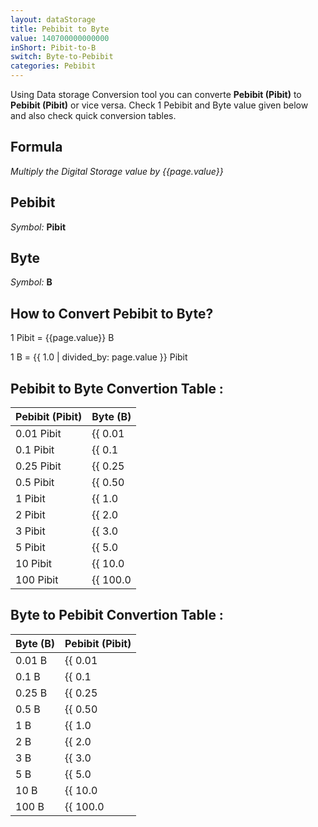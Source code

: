 ```yaml
---
layout: dataStorage
title: Pebibit to Byte
value: 140700000000000
inShort: Pibit-to-B
switch: Byte-to-Pebibit
categories: Pebibit
---
```


Using Data storage Conversion tool you can converte **Pebibit (Pibit)** to **Pebibit (Pibit)** or vice versa. Check 1 Pebibit and Byte value given below and also check quick conversion tables.

## Formula
*Multiply the Digital Storage value by {{page.value}}*

## Pebibit
*Symbol:* **Pibit**

## Byte
*Symbol:* **B**

## How to Convert Pebibit to Byte?

1 Pibit = {{page.value}} B

1 B = {{ 1.0 | divided_by: page.value }} Pibit


## Pebibit to Byte Convertion Table :

| Pebibit (Pibit) | Byte (B) |
| ---- | ---- |
| 0.01 Pibit | {{ 0.01 | times: page.value | round: 12 }} B |
| 0.1 Pibit | {{ 0.1 | times: page.value | round: 12 }} B |
| 0.25 Pibit | {{ 0.25 | times: page.value | round: 12 }} B |
| 0.5 Pibit | {{ 0.50 | times: page.value | round: 12 }} B |
| 1 Pibit | {{ 1.0 | times: page.value | round: 12 }} B |
| 2 Pibit | {{ 2.0 | times: page.value | round: 12 }} B |
| 3 Pibit | {{ 3.0 | times: page.value | round: 12 }} B |
| 5 Pibit | {{ 5.0 | times: page.value | round: 12 }} B |
| 10 Pibit | {{ 10.0 | times: page.value | round: 12 }} B |
| 100 Pibit | {{ 100.0 | times: page.value | round: 12 }} B |

## Byte to Pebibit Convertion Table :

| Byte (B) | Pebibit (Pibit) |
| ---- | ---- |
| 0.01 B | {{ 0.01 | divided_by: page.value | round: 12 }} Pibit |
| 0.1 B | {{ 0.1 | divided_by: page.value | round: 12 }} Pibit |
| 0.25 B | {{ 0.25 | divided_by: page.value | round: 12 }} Pibit |
| 0.5 B | {{ 0.50 | divided_by: page.value | round: 12 }} Pibit |
| 1 B | {{ 1.0 | divided_by: page.value | round: 12 }} Pibit |
| 2 B | {{ 2.0 | divided_by: page.value | round: 12 }} Pibit |
| 3 B | {{ 3.0 | divided_by: page.value | round: 12 }} Pibit |
| 5 B | {{ 5.0 | divided_by: page.value | round: 12 }} Pibit |
| 10 B | {{ 10.0 | divided_by: page.value | round: 12 }} Pibit |
| 100 B | {{ 100.0 | divided_by: page.value | round: 12 }} Pibit |


<script>
document.getElementById('selectInput')[19].selected = true
document.getElementById('selectOutput')[1].selected = true
</script>
